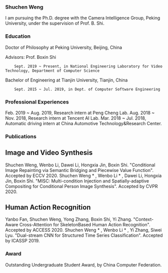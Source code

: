 ### Shuchen Weng
I am pursuing the Ph.D. degree with the Camera Intelligence Group, Peking University, under the supervision of Prof. B. Shi.

### Education
Doctor of Philosophy at Peking University, Beijing, China

Advisors: Prof. Boxin Shi

        Sept. 2019 ~ Present, in National Engineering Laboratory for Video Technology, Department of Computer Science
        
Bachelor of Engineering at Tianjin University,  Tianjin, China

        Sept. 2015 ~ Jul. 2019, in Dept. of Computer Software Engineering
        
### Professional Experiences
Feb. 2019 ~ Aug. 2019, Research intern at Peng Cheng Lab.
Aug. 2018 ~ Nov. 2018, Research intern at Tencent AI Lab.
Mar. 2018 ~ Jul. 2018, Automatic driving intern at China Automotive Technology&Research Center.

### Publications
## Image and Video Synthesis
Shuchen Weng, Wenbo Li, Dawei Li, Hongxia Jin, Boxin Shi. "Conditional Image Repainting via Semantic Bridging and Piecewise Value Function". Accepted by ECCV 2020.
Shuchen Weng * , Wenbo Li * , Dawei Li, Hongxia Jin, Boxin Shi. "MISC: Multi-condition Injection and Spatially-adaptive Compositing for Conditional Person Image Synthesis". Accepted by CVPR 2020.
## Human Action Recognition
Yanbo Fan, Shuchen Weng, Yong Zhang, Boxin Shi, Yi Zhang. "Context-Aware Cross-Attention for SkeletonBased Human Action Recognition". Accepted by ACCESS 2020.
Shuchen Weng * , Wenbo Li * , Yi Zhang, Siwei Lyu. "Dual-stream CNN for Structured Time Series Classification". Accepted by ICASSP 2019.

### Award
Outstanding Undergraduate Student Award, by China Computer Federation.
